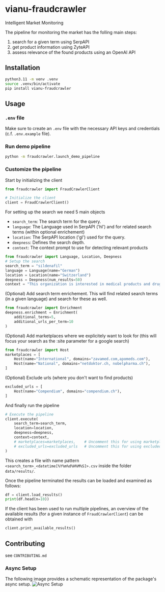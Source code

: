 # vianu-fraudcrawler
Intelligent Market Monitoring

The pipeline for monitoring the market has the folling main steps:
1. search for a given term using SerpAPI
2. get product information using ZyteAPI
3. assess relevance of the found products using an OpenAI API

## Installation
```bash
python3.11 -m venv .venv
source .venv/bin/activate
pip install vianu-fraudcrawler
```

## Usage
### `.env` file
Make sure to create an `.env` file with the necessary API keys and credentials (c.f. `.env.example` file).

### Run demo pipeline
```bash
python -m fraudcrawler.launch_demo_pipeline
```

### Customize the pipeline
Start by initializing the client
```python
from fraudcrawler import FraudCrawlerClient

# Initialize the client
client = FraudCrawlerClient()
```

For setting up the search we need 5 main objects
- `search_term`: The search term for the query.
- `language`: The Language used in SerpAPI ('hl') and for related search terms (within optional enrichement)
- `location`: The SerpAPI location ('gl') used for the query.
- `deepness`: Defines the search depth.
- `context`: The context prompt to use for detecting relevant products

```python
from fraudcrawler import Language, Location, Deepness
# Setup the search
search_term = "sildenafil"
language = Language(name="German")
location = Location(name="Switzerland")
deepness = Deepness(num_results=50)
context = "This organization is interested in medical products and drugs."
```

(Optional) Add search term enrichement. This will find related search terms (in a given language) and search for these as well.
```python
from fraudcrawler import Enrichment
deepness.enrichment = Enrichment(
    additional_terms=5,
    additional_urls_per_term=10
)
```

(Optional) Add marketplaces where we explicitely want to look for (this will focus your search as the :site parameter for a google search)
```python
from fraudcrawler import Host
marketplaces = [
    Host(name="International", domains="zavamed.com,apomeds.com"),
    Host(name="National", domains="netdoktor.ch, nobelpharma.ch"),
]
```

(Optional) Exclude urls (where you don't want to find products)
```python
excluded_urls = [
    Host(name="Compendium", domains="compendium.ch"),
]
```

And finally run the pipeline
```python
# Execute the pipeline
client.execute(
    search_term=search_term,
    location=location,
    deepness=deepness,
    context=context,
    # marketplaces=marketplaces,    # Uncomment this for using marketplaces
    # excluded_urls=excluded_urls   # Uncomment this for using excluded_urls
)
```
This creates a file with name pattern `<search_term>_<datetime[%Y%m%d%H%M%S]>.csv` inside the folder `data/results/`.

Once the pipeline terminated the results can be loaded and examined as follows:
```python
df = client.load_results()
print(df.head(n=10))
```

If the client has been used to run multiple pipelines, an overview of the available results (for a given instance of 
`FraudCrawlerClient`) can be obtained with
```python
client.print_available_results()
```

## Contributing
see `CONTRIBUTING.md`

### Async Setup
The following image provides a schematic representation of the package's async setup.
![Async Setup](https://github.com/open-vianu/vianu-fraudcrawler/raw/master/docs/assets/images/Fraudcrawler_Async_Setup.svg)
